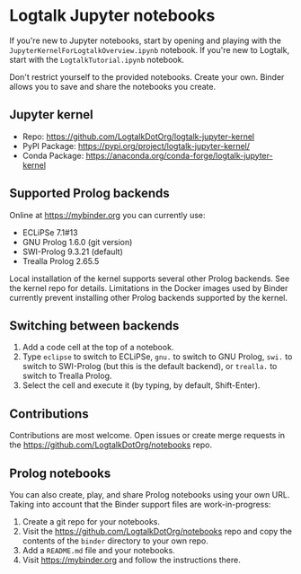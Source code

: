 # Logtalk Jupyter notebooks

If you're new to Jupyter notebooks, start by opening and playing with the
`JupyterKernelForLogtalkOverview.ipynb` notebook. If you're new to Logtalk,
start with the `LogtalkTutorial.ipynb` notebook.

Don't restrict yourself to the provided notebooks. Create your own. Binder
allows you to save and share the notebooks you create.

## Jupyter kernel

- Repo: https://github.com/LogtalkDotOrg/logtalk-jupyter-kernel
- PyPI Package: https://pypi.org/project/logtalk-jupyter-kernel/
- Conda Package: https://anaconda.org/conda-forge/logtalk-jupyter-kernel

## Supported Prolog backends

Online at https://mybinder.org you can currently use:

- ECLiPSe 7.1#13
- GNU Prolog 1.6.0 (git version)
- SWI-Prolog 9.3.21 (default)
- Trealla Prolog 2.65.5

Local installation of the kernel supports several other Prolog backends. See
the kernel repo for details. Limitations in the Docker images used by Binder
currently prevent installing other Prolog backends supported by the kernel.

## Switching between backends

1. Add a code cell at the top of a notebook.
2. Type `eclipse` to switch to ECLiPSe, `gnu.` to switch to GNU Prolog, `swi.`
to switch to SWI-Prolog (but this is the default backend), or `trealla.` to
switch to Trealla Prolog.
3. Select the cell and execute it (by typing, by default, Shift-Enter).

## Contributions

Contributions are most welcome. Open issues or create merge requests in the
https://github.com/LogtalkDotOrg/notebooks repo.

## Prolog notebooks

You can also create, play, and share Prolog notebooks using your own URL.
Taking into account that the Binder support files are work-in-progress:

1. Create a git repo for your notebooks.
2. Visit the https://github.com/LogtalkDotOrg/notebooks repo and copy the
contents of the `binder` directory to your own repo.
3. Add a `README.md` file and your notebooks.
4. Visit https://mybinder.org and follow the instructions there.
